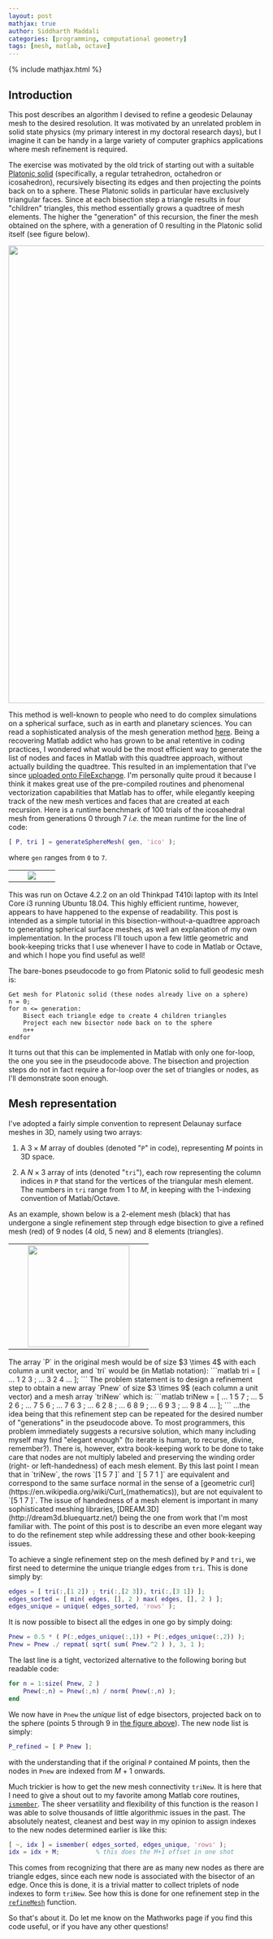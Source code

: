 ```yaml
---
layout: post
mathjax: true
author: Siddharth Maddali
categories: [programming, computational geometry]
tags: [mesh, matlab, octave]
---
```

{% include mathjax.html %}

## <a name="intro"></a>Introduction
This post describes an algorithm I devised to refine a geodesic Delaunay mesh to the desired resolution. 
It was motivated by an unrelated problem in solid state physics (my primary interest in my doctoral research days), but I imagine it can be handy in a large variety of computer graphics applications where mesh refinement is required.

The exercise was motivated by the old trick of starting out with a suitable [Platonic solid](https://en.wikipedia.org/wiki/Platonic_solid) (specifically, a regular tetrahedron, octahedron or icosahedron), recursively bisecting its edges and then projecting the points back on to a sphere.
These Platonic solids in particular have exclusively triangular faces.
Since at each bisection step a triangle results in four "children" triangles, this method essentially grows a quadtree of mesh elements.
The higher the "generation" of this recursion, the finer the mesh obtained on the sphere, with a generation of $0$ resulting in the Platonic solid itself (see figure below).

<img src="{{ site.url }}/images/blog/meshes.png" width="900">

This method is well-known to people who need to do complex simulations on a spherical surface, such as in earth and planetary sciences.
You can read a sophisticated analysis of the mesh generation method [here](https://arxiv.org/pdf/cs/0701164.pdf). 
Being a recovering Matlab addict who has grown to be anal retentive in coding practices, I wondered what would be the most efficient way to generate the list of nodes and faces in Matlab with this quadtree approach, without actually building the quadtree.
This resulted in an implementation that I've since [uploaded onto FileExchange](https://www.mathworks.com/matlabcentral/fileexchange/69666-spheremesh). 
I'm personally quite proud it because I think it makes great use of the pre-compiled routines and phenomenal vectorization capabilities that Matlab has to offer, while elegantly keeping track of the new mesh vertices and faces that are created at each recursion.
Here is a runtime benchmark of $100$ trials of the icosahedral mesh from generations $0$ through $7$ _i.e._ the mean runtime for the line of code:
```matlab
[ P, tri ] = generateSphereMesh( gen, 'ico' );
```
where `gen` ranges from `0` to `7`.

<table class="image" align="center">
<tr><td><img src="{{ site.url }}/images/blog/benchmark.svg" style="margin:0px 30px"></td></tr>
</table>

This was run on Octave 4.2.2 on an old Thinkpad T410i laptop with its Intel Core i3 running Ubuntu 18.04.
This highly efficient runtime, however, appears to have happened to the expense of readability. 
This post is intended as a simple tutorial in this bisection-without-a-quadtree approach to generating spherical surface meshes, as well an explanation of my own implementation. 
In the process I'll touch upon a few little geometric and book-keeping tricks that I use whenever I have to code in Matlab or Octave, and which I hope you find useful as well!

The bare-bones pseudocode to go from Platonic solid to full geodesic mesh is: 
```
Get mesh for Platonic solid (these nodes already live on a sphere)
n = 0;
for n <= generation:
	Bisect each triangle edge to create 4 children triangles
	Project each new bisector node back on to the sphere
	n++
endfor
```
It turns out that this can be implemented in Matlab with only one for-loop, the one you see in the pseudocode above. 
The bisection and projection steps do not in fact require a for-loop over the set of triangles or nodes, as I'll demonstrate soon enough.

## <a name="meshrep"></a>Mesh representation

I've adopted a fairly simple convention to represent Delaunay surface meshes in 3D, namely using two arrays:

1. A $3 \times M$ array of doubles (denoted "`P`" in code), representing $M$ points in 3D space.

1. A $N \times 3$ array of ints (denoted "`tri`"), each row representing the column indices in `P` that stand for the vertices of the triangular mesh element.
The numbers in `tri` range from $1$ to $M$, in keeping with the $1$-indexing convention of Matlab/Octave.

As an example, shown below is a 2-element mesh (black) that has undergone a single refinement step through edge bisection to give a refined mesh (red) of 9 nodes (4 old, 5 new) and 8 elements (triangles).
<a name="meshexample"></a>
<table class="image" align="center">
<tr><td><img src="{{ site.url }}/images/blog/mesh-2tri.jpg" width="200" style="margin:0px 30px"></td></tr>
</table>
The array `P` in the original mesh would be of size $3 \times 4$ with each column a unit vector,  and `tri` would be (in Matlab notation):
```matlab
tri = [ ...
	1 2 3 ; ...
	3 2 4   ...
];
```
The problem statement is to design a refinement step to obtain a new array `Pnew` of size $3 \times 9$ (each column a unit vector) and a mesh array `triNew` which is:
```matlab
triNew = [ ...
	1 5 7 ; ...
	5 2 6 ; ...
	7 5 6 ; ...
	7 6 3 ; ...
	6 2 8 ; ...
	6 8 9 ; ...
	6 9 3 ; ...
	9 8 4   ...
];
```
...the idea being that this refinement step can be repeated for the desired number of "generations" in the pseudocode above.
To most programmers, this problem immediately suggests a recursive solution, which many including myself may find "elegant enough" (to iterate is human, to recurse, divine, remember?). 
There is, however, extra book-keeping work to be done to take care that nodes are not multiply labeled and preserving the winding order (right- or left-handedness) of each mesh element.
By this last point I mean that in `triNew`, the rows `[1 5 7 ]` and `[ 5 7 1 ]` are equivalent and correspond to the same surface normal in the sense of a [geometric curl](https://en.wikipedia.org/wiki/Curl_(mathematics)), but are not equivalent to `[5 1 7 ]`.
The issue of handedness of a mesh element is important in many sophisticated meshing libraries, [DREAM.3D](http://dream3d.bluequartz.net/) being the one from work that I'm most familiar with.
The point of this post is to describe an even more elegant way to do the refinement step while addressing these and other book-keeping issues.

To achieve a single refinement step on the mesh defined by `P` and `tri`, we first need to determine the unique triangle edges from `tri`. This is done simply by:
```matlab
edges = [ tri(:,[1 2]) ; tri(:,[2 3]), tri(:,[3 1]) ];
edges_sorted = [ min( edges, [], 2 ) max( edges, [], 2 ) ];
edges_unique = unique( edges_sorted, 'rows' );
```
It is now possible to bisect all the edges in one go by simply doing:
```matlab
Pnew = 0.5 * ( P(:,edges_unique(:,1)) + P(:,edges_unique(:,2)) );
Pnew = Pnew ./ repmat( sqrt( sum( Pnew.^2 ) ), 3, 1 );
```
The last line is a tight, vectorized alternative to the following boring but readable code:
```matlab
for n = 1:size( Pnew, 2 )
	Pnew(:,n) = Pnew(:,n) / norm( Pnew(:,n) );
end
```
We now have in `Pnew` the _unique_ list of edge bisectors, projected back on to the sphere (points 5 through 9 in <a href="#meshexample">the figure above</a>).
The new node list is simply: 
```matlab
P_refined = [ P Pnew ];
```
with the understanding that if the original `P` contained $M$ points, then the nodes in `Pnew` are indexed from $M+1$ onwards.

Much trickier is how to get the new mesh connectivity `triNew`. 
It is here that I need to give a shout out to my favorite among Matlab core routines, [`ismember`](https://www.mathworks.com/help/matlab/ref/ismember.html). 
The sheer versatility and flexibility of this function is the reason I was able to solve thousands of little algorithmic issues in the past.
The absolutely neatest, cleanest and best way in my opinion to assign indexes to the new nodes determined earlier is like this:
```matlab
[ ~, idx ] = ismember( edges_sorted, edges_unique, 'rows' );
idx = idx + M; 			% this does the M+1 offset in one shot
```
This comes from recognizing that there are as many new nodes as there are triangle edges, since each new node is associated with the bisector of an edge.
Once this is done, it is a trivial matter to collect triplets of node indexes to form `triNew`. 
See how this is done for one refinement step in the [`refineMesh`](https://github.com/siddharth-maddali/SphereMesh/blob/master/refineMesh.m) function.

So that's about it.
Do let me know on the Mathworks page if you find this code useful, or if you have any other questions!
